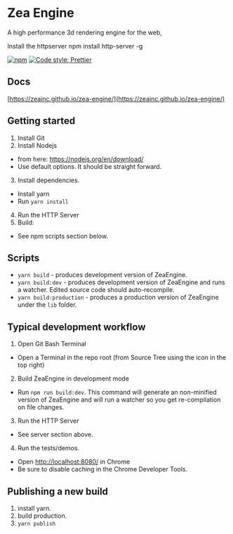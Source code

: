 # Zea Engine

A high performance 3d rendering engine for the web,

Install the httpserver
 npm install http-server -g

[![npm](https://img.shields.io/npm/v/@zeainc/zea-engine?style=flat-square)](https://www.npmjs.com/package/@zeainc/zea-engine)
[![Code style: Prettier](https://img.shields.io/badge/code_style-prettier-ff69b4.svg?style=flat-square)](https://github.com/prettier/prettier)

## Docs

[https://zeainc.github.io/zea-engine/](https://zeainc.github.io/zea-engine/)

## Getting started

1. Install Git
2. Install Nodejs
  * from here: https://nodejs.org/en/download/
  * Use default options. It should be straight forward.
3. Install dependencies. 
  * Install yarn
  * Run `yarn install`
4. Run the HTTP Server
4. Build:
  * See npm scripts section below.


## Scripts

* `yarn build` - produces development version of ZeaEngine.
* `yarn build:dev` - produces development version of ZeaEngine and runs a watcher.  Edited source code should auto-recompile.
* `yarn build:production` - produces a production version of ZeaEngine under the `lib` folder.


## Typical development workflow

1. Open Git Bash Terminal
  * Open a Terminal in the repo root (from Source Tree using the icon in the top right)
2. Build ZeaEngine in development mode
  * Run `npm run build:dev`. This command will generate an non-minified version of ZeaEngine and will run a watcher so you get re-compilation on file changes.
3. Run the HTTP Server
  * See server section above.
4. Run the tests/demos. 
  * Open [http://localhost:8080/](http://localhost:8080/) in Chrome
  * Be sure to disable caching in the Chrome Developer Tools. 


## Publishing a new build

1. install yarn. 
2. build production. 
3. `yarn publish`


